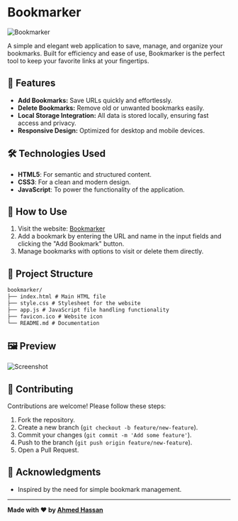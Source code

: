 # Bookmarker

![Bookmarker](https://xzegas.github.io/bookmarker/favicon.ico)

A simple and elegant web application to save, manage, and organize your bookmarks. Built for efficiency and ease of use, Bookmarker is the perfect tool to keep your favorite links at your fingertips.

## 🚀 Features

- **Add Bookmarks:** Save URLs quickly and effortlessly.
- **Delete Bookmarks:** Remove old or unwanted bookmarks easily.
- **Local Storage Integration:** All data is stored locally, ensuring fast access and privacy.
- **Responsive Design:** Optimized for desktop and mobile devices.

## 🛠️ Technologies Used

- **HTML5**: For semantic and structured content.
- **CSS3**: For a clean and modern design.
- **JavaScript**: To power the functionality of the application.

## 🎯 How to Use

1. Visit the website: [Bookmarker](https://xzegas.github.io/bookmarker/)
2. Add a bookmark by entering the URL and name in the input fields and clicking the "Add Bookmark" button.
3. Manage bookmarks with options to visit or delete them directly.

## 📂 Project Structure

```md
bookmarker/
├── index.html # Main HTML file
├── style.css # Stylesheet for the website
├── app.js # JavaScript file handling functionality
├── favicon.ico # Website icon
└── README.md # Documentation
```

## 🖼️ Preview

![Screenshot](https://xzegas.github.io/bookmarker/screenshots/demoScreenshot.png)

## 🤝 Contributing

Contributions are welcome! Please follow these steps:

1. Fork the repository.
2. Create a new branch (`git checkout -b feature/new-feature`).
3. Commit your changes (`git commit -m 'Add some feature'`).
4. Push to the branch (`git push origin feature/new-feature`).
5. Open a Pull Request.

## 🌟 Acknowledgments

- Inspired by the need for simple bookmark management.

---

**Made with ❤️ by [Ahmed Hassan](https://github.com/xZegAs/)**
